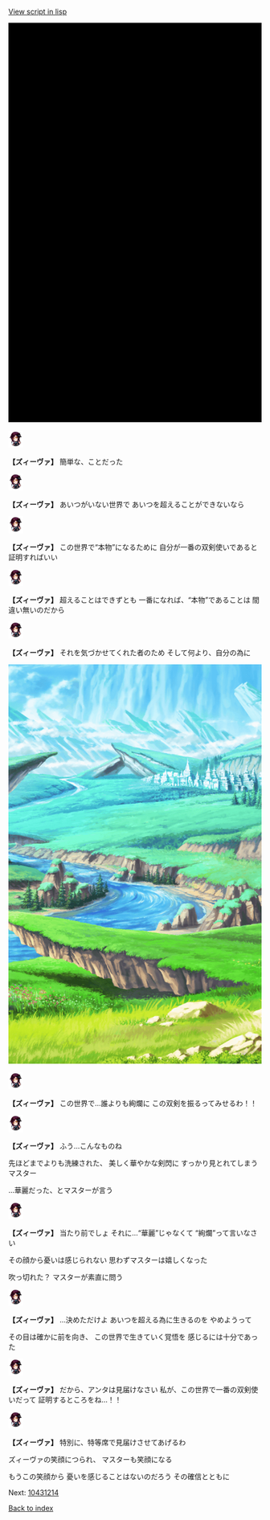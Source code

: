 [View script in lisp](../scripts/10431213.txt)

![bg_black.png](../images/backgrounds/bg_black.png)

<img src="../images/units/104311.png" alt="104311.png" height="34"/>

**【ズィーヴァ】**
簡単な、ことだった

<img src="../images/units/104311.png" alt="104311.png" height="34"/>

**【ズィーヴァ】**
あいつがいない世界で
あいつを超えることができないなら

<img src="../images/units/104311.png" alt="104311.png" height="34"/>

**【ズィーヴァ】**
この世界で“本物”になるために
自分が一番の双剣使いであると
証明すればいい

<img src="../images/units/104311.png" alt="104311.png" height="34"/>

**【ズィーヴァ】**
超えることはできずとも
一番になれば、“本物”であることは
間違い無いのだから

<img src="../images/units/104311.png" alt="104311.png" height="34"/>

**【ズィーヴァ】**
それを気づかせてくれた者のため
そして何より、自分の為に

![plain.png](../images/backgrounds/plain.png)

<img src="../images/units/104311.png" alt="104311.png" height="34"/>

**【ズィーヴァ】**
この世界で…誰よりも絢爛に
この双剣を振るってみせるわ！！

<img src="../images/units/104311.png" alt="104311.png" height="34"/>

**【ズィーヴァ】**
ふう…こんなものね

先ほどまでよりも洗練された、
美しく華やかな剣閃に
すっかり見とれてしまうマスター

…華麗だった、とマスターが言う

<img src="../images/units/104311.png" alt="104311.png" height="34"/>

**【ズィーヴァ】**
当たり前でしょ
それに…“華麗”じゃなくて
“絢爛”って言いなさい

その顔から憂いは感じられない
思わずマスターは嬉しくなった

吹っ切れた？
マスターが素直に問う

<img src="../images/units/104311.png" alt="104311.png" height="34"/>

**【ズィーヴァ】**
…決めただけよ
あいつを超える為に生きるのを
やめようって

その目は確かに前を向き、
この世界で生きていく覚悟を
感じるには十分であった

<img src="../images/units/104311.png" alt="104311.png" height="34"/>

**【ズィーヴァ】**
だから、アンタは見届けなさい
私が、この世界で一番の双剣使いだって
証明するところをね…！！

<img src="../images/units/104311.png" alt="104311.png" height="34"/>

**【ズィーヴァ】**
特別に、特等席で見届けさせてあげるわ

ズィーヴァの笑顔につられ、
マスターも笑顔になる

もうこの笑顔から
憂いを感じることはないのだろう
その確信とともに


Next: [10431214](10431214.md)

[Back to index](index.md)

